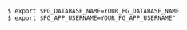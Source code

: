 <!-- layout:code post: database-backup_postgresql -->

```

$ export $PG_DATABASE_NAME=YOUR_PG_DATABASE_NAME
$ export $PG_APP_USERNAME=YOUR_PG_APP_USERNAME"

```
